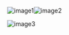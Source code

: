 ![image1](https://cdn.jsdelivr.net/gh/njzqq/image@main/img/还想和邮递员先生一起吃冰淇淋啊.jpg)![image2](https://cdn.jsdelivr.net/gh/njzqq/image@main/img/微信图片_20230724183459.jpg)

![image3](https://i.imgur.com/pIXT7IV.jpg)





















